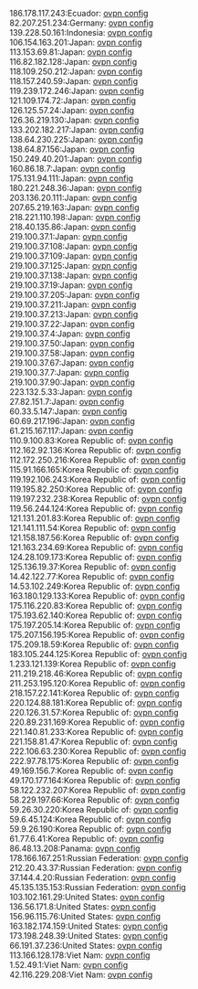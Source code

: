 186.178.117.243:Ecuador: [ovpn config](vpn/186_178_117_243.ovpn)  
82.207.251.234:Germany: [ovpn config](vpn/82_207_251_234.ovpn)  
139.228.50.161:Indonesia: [ovpn config](vpn/139_228_50_161.ovpn)  
106.154.163.201:Japan: [ovpn config](vpn/106_154_163_201.ovpn)  
113.153.69.81:Japan: [ovpn config](vpn/113_153_69_81.ovpn)  
116.82.182.128:Japan: [ovpn config](vpn/116_82_182_128.ovpn)  
118.109.250.212:Japan: [ovpn config](vpn/118_109_250_212.ovpn)  
118.157.240.59:Japan: [ovpn config](vpn/118_157_240_59.ovpn)  
119.239.172.246:Japan: [ovpn config](vpn/119_239_172_246.ovpn)  
121.109.174.72:Japan: [ovpn config](vpn/121_109_174_72.ovpn)  
126.125.57.24:Japan: [ovpn config](vpn/126_125_57_24.ovpn)  
126.36.219.130:Japan: [ovpn config](vpn/126_36_219_130.ovpn)  
133.202.182.217:Japan: [ovpn config](vpn/133_202_182_217.ovpn)  
138.64.230.225:Japan: [ovpn config](vpn/138_64_230_225.ovpn)  
138.64.87.156:Japan: [ovpn config](vpn/138_64_87_156.ovpn)  
150.249.40.201:Japan: [ovpn config](vpn/150_249_40_201.ovpn)  
160.86.18.7:Japan: [ovpn config](vpn/160_86_18_7.ovpn)  
175.131.94.111:Japan: [ovpn config](vpn/175_131_94_111.ovpn)  
180.221.248.36:Japan: [ovpn config](vpn/180_221_248_36.ovpn)  
203.136.20.111:Japan: [ovpn config](vpn/203_136_20_111.ovpn)  
207.65.219.163:Japan: [ovpn config](vpn/207_65_219_163.ovpn)  
218.221.110.198:Japan: [ovpn config](vpn/218_221_110_198.ovpn)  
218.40.135.86:Japan: [ovpn config](vpn/218_40_135_86.ovpn)  
219.100.37.1:Japan: [ovpn config](vpn/219_100_37_1.ovpn)  
219.100.37.108:Japan: [ovpn config](vpn/219_100_37_108.ovpn)  
219.100.37.109:Japan: [ovpn config](vpn/219_100_37_109.ovpn)  
219.100.37.125:Japan: [ovpn config](vpn/219_100_37_125.ovpn)  
219.100.37.138:Japan: [ovpn config](vpn/219_100_37_138.ovpn)  
219.100.37.19:Japan: [ovpn config](vpn/219_100_37_19.ovpn)  
219.100.37.205:Japan: [ovpn config](vpn/219_100_37_205.ovpn)  
219.100.37.211:Japan: [ovpn config](vpn/219_100_37_211.ovpn)  
219.100.37.213:Japan: [ovpn config](vpn/219_100_37_213.ovpn)  
219.100.37.22:Japan: [ovpn config](vpn/219_100_37_22.ovpn)  
219.100.37.4:Japan: [ovpn config](vpn/219_100_37_4.ovpn)  
219.100.37.50:Japan: [ovpn config](vpn/219_100_37_50.ovpn)  
219.100.37.58:Japan: [ovpn config](vpn/219_100_37_58.ovpn)  
219.100.37.67:Japan: [ovpn config](vpn/219_100_37_67.ovpn)  
219.100.37.7:Japan: [ovpn config](vpn/219_100_37_7.ovpn)  
219.100.37.90:Japan: [ovpn config](vpn/219_100_37_90.ovpn)  
223.132.5.33:Japan: [ovpn config](vpn/223_132_5_33.ovpn)  
27.82.151.7:Japan: [ovpn config](vpn/27_82_151_7.ovpn)  
60.33.5.147:Japan: [ovpn config](vpn/60_33_5_147.ovpn)  
60.69.217.196:Japan: [ovpn config](vpn/60_69_217_196.ovpn)  
61.215.167.117:Japan: [ovpn config](vpn/61_215_167_117.ovpn)  
110.9.100.83:Korea Republic of: [ovpn config](vpn/110_9_100_83.ovpn)  
112.162.92.136:Korea Republic of: [ovpn config](vpn/112_162_92_136.ovpn)  
112.172.250.216:Korea Republic of: [ovpn config](vpn/112_172_250_216.ovpn)  
115.91.166.165:Korea Republic of: [ovpn config](vpn/115_91_166_165.ovpn)  
119.192.106.243:Korea Republic of: [ovpn config](vpn/119_192_106_243.ovpn)  
119.195.82.250:Korea Republic of: [ovpn config](vpn/119_195_82_250.ovpn)  
119.197.232.238:Korea Republic of: [ovpn config](vpn/119_197_232_238.ovpn)  
119.56.244.124:Korea Republic of: [ovpn config](vpn/119_56_244_124.ovpn)  
121.131.201.83:Korea Republic of: [ovpn config](vpn/121_131_201_83.ovpn)  
121.141.111.54:Korea Republic of: [ovpn config](vpn/121_141_111_54.ovpn)  
121.158.187.56:Korea Republic of: [ovpn config](vpn/121_158_187_56.ovpn)  
121.163.234.69:Korea Republic of: [ovpn config](vpn/121_163_234_69.ovpn)  
124.28.109.173:Korea Republic of: [ovpn config](vpn/124_28_109_173.ovpn)  
125.136.19.37:Korea Republic of: [ovpn config](vpn/125_136_19_37.ovpn)  
14.42.122.77:Korea Republic of: [ovpn config](vpn/14_42_122_77.ovpn)  
14.53.102.249:Korea Republic of: [ovpn config](vpn/14_53_102_249.ovpn)  
163.180.129.133:Korea Republic of: [ovpn config](vpn/163_180_129_133.ovpn)  
175.116.220.83:Korea Republic of: [ovpn config](vpn/175_116_220_83.ovpn)  
175.193.62.140:Korea Republic of: [ovpn config](vpn/175_193_62_140.ovpn)  
175.197.205.14:Korea Republic of: [ovpn config](vpn/175_197_205_14.ovpn)  
175.207.156.195:Korea Republic of: [ovpn config](vpn/175_207_156_195.ovpn)  
175.209.18.59:Korea Republic of: [ovpn config](vpn/175_209_18_59.ovpn)  
183.105.244.125:Korea Republic of: [ovpn config](vpn/183_105_244_125.ovpn)  
1.233.121.139:Korea Republic of: [ovpn config](vpn/1_233_121_139.ovpn)  
211.219.218.46:Korea Republic of: [ovpn config](vpn/211_219_218_46.ovpn)  
211.253.195.120:Korea Republic of: [ovpn config](vpn/211_253_195_120.ovpn)  
218.157.22.141:Korea Republic of: [ovpn config](vpn/218_157_22_141.ovpn)  
220.124.88.181:Korea Republic of: [ovpn config](vpn/220_124_88_181.ovpn)  
220.126.31.57:Korea Republic of: [ovpn config](vpn/220_126_31_57.ovpn)  
220.89.231.169:Korea Republic of: [ovpn config](vpn/220_89_231_169.ovpn)  
221.140.81.233:Korea Republic of: [ovpn config](vpn/221_140_81_233.ovpn)  
221.158.81.47:Korea Republic of: [ovpn config](vpn/221_158_81_47.ovpn)  
222.106.63.230:Korea Republic of: [ovpn config](vpn/222_106_63_230.ovpn)  
222.97.78.175:Korea Republic of: [ovpn config](vpn/222_97_78_175.ovpn)  
49.169.156.7:Korea Republic of: [ovpn config](vpn/49_169_156_7.ovpn)  
49.170.177.164:Korea Republic of: [ovpn config](vpn/49_170_177_164.ovpn)  
58.122.232.207:Korea Republic of: [ovpn config](vpn/58_122_232_207.ovpn)  
58.229.197.66:Korea Republic of: [ovpn config](vpn/58_229_197_66.ovpn)  
59.26.30.220:Korea Republic of: [ovpn config](vpn/59_26_30_220.ovpn)  
59.6.45.124:Korea Republic of: [ovpn config](vpn/59_6_45_124.ovpn)  
59.9.26.190:Korea Republic of: [ovpn config](vpn/59_9_26_190.ovpn)  
61.77.6.41:Korea Republic of: [ovpn config](vpn/61_77_6_41.ovpn)  
86.48.13.208:Panama: [ovpn config](vpn/86_48_13_208.ovpn)  
178.166.167.251:Russian Federation: [ovpn config](vpn/178_166_167_251.ovpn)  
212.20.43.37:Russian Federation: [ovpn config](vpn/212_20_43_37.ovpn)  
37.144.4.20:Russian Federation: [ovpn config](vpn/37_144_4_20.ovpn)  
45.135.135.153:Russian Federation: [ovpn config](vpn/45_135_135_153.ovpn)  
103.102.161.29:United States: [ovpn config](vpn/103_102_161_29.ovpn)  
136.56.171.8:United States: [ovpn config](vpn/136_56_171_8.ovpn)  
156.96.115.76:United States: [ovpn config](vpn/156_96_115_76.ovpn)  
163.182.174.159:United States: [ovpn config](vpn/163_182_174_159.ovpn)  
173.198.248.39:United States: [ovpn config](vpn/173_198_248_39.ovpn)  
66.191.37.236:United States: [ovpn config](vpn/66_191_37_236.ovpn)  
113.166.128.178:Viet Nam: [ovpn config](vpn/113_166_128_178.ovpn)  
1.52.49.1:Viet Nam: [ovpn config](vpn/1_52_49_1.ovpn)  
42.116.229.208:Viet Nam: [ovpn config](vpn/42_116_229_208.ovpn)  
